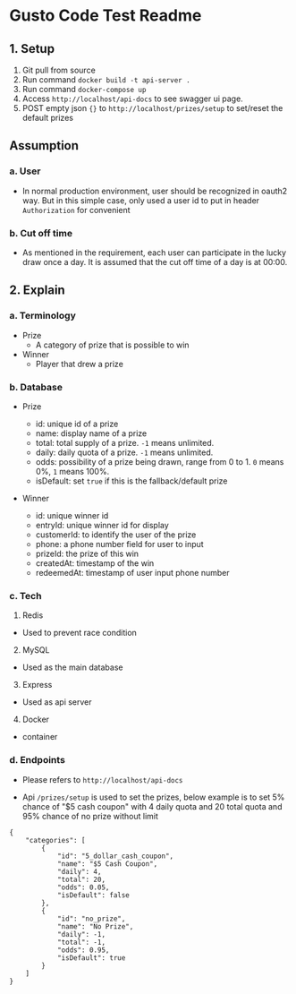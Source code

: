 # Gusto Code Test Readme

## 1. Setup
1. Git pull from source
2. Run command `docker build -t api-server .`
3. Run command `docker-compose up`
4. Access `http://localhost/api-docs` to see swagger ui page.
5. POST empty json `{}` to `http://localhost/prizes/setup` to set/reset the default prizes

## Assumption
### a. User
- In normal production environment, user should be recognized in oauth2 way. But in this simple case, only used a user id to put in header `Authorization` for convenient
### b. Cut off time
- As mentioned in the requirement, each user can participate in the lucky draw once a day. It is assumed that the cut off time of a day is at 00:00.

## 2. Explain
### a. Terminology
- Prize
  - A category of prize that is possible to win
- Winner
  - Player that drew a prize

### b. Database
- Prize
  - id: unique id of a prize
  - name: display name of a prize
  - total: total supply of a prize. `-1` means unlimited.
  - daily: daily quota of a prize. `-1` means unlimited.
  - odds: possibility of a prize being drawn, range from 0 to 1. `0` means 0%, `1` means 100%.
  - isDefault: set `true` if this is the fallback/default prize

- Winner
  - id: unique winner id
  - entryId: unique winner id for display
  - customerId: to identify the user of the prize
  - phone: a phone number field for user to input
  - prizeId: the prize of this win
  - createdAt: timestamp of the win
  - redeemedAt: timestamp of user input phone number

### c. Tech
1. Redis
- Used to prevent race condition
2. MySQL
- Used as the main database
3. Express
- Used as api server
4. Docker
- container

### d. Endpoints
- Please refers to `http://localhost/api-docs`
* Api `/prizes/setup` is used to set the prizes, below example is to set 5% chance of "$5 cash coupon" with 4 daily quota and 20 total quota and 95% chance of no prize without limit
```
{
    "categories": [
        {
            "id": "5_dollar_cash_coupon",
            "name": "$5 Cash Coupon",
            "daily": 4,
            "total": 20,
            "odds": 0.05,
            "isDefault": false
        },
        {
            "id": "no_prize",
            "name": "No Prize",
            "daily": -1,
            "total": -1,
            "odds": 0.95,
            "isDefault": true
        }
    ]
}
```
